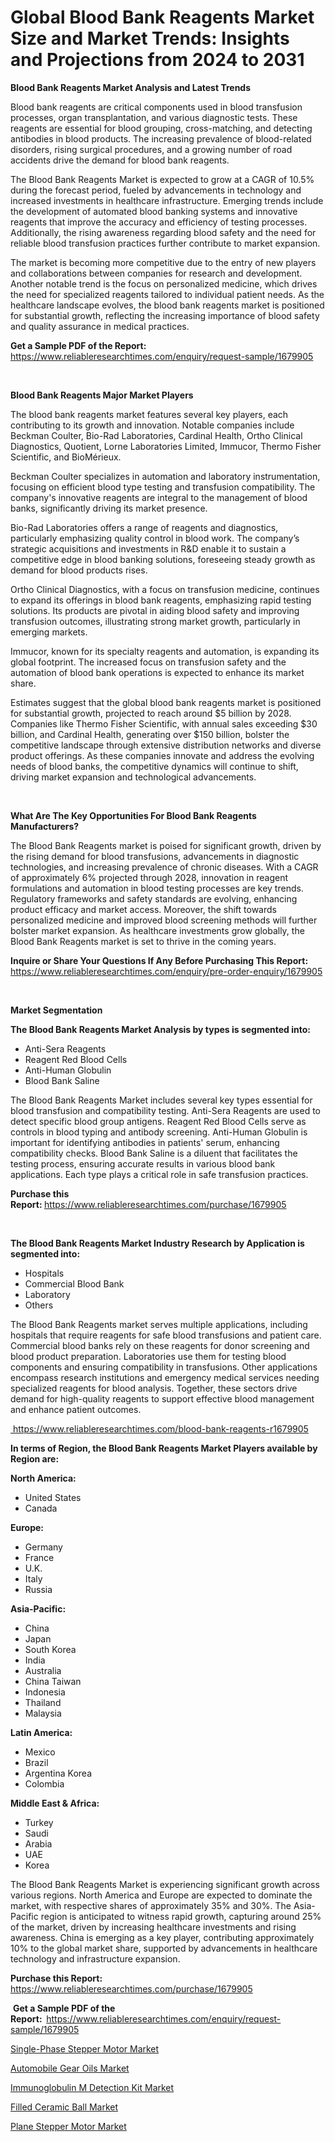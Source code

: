 <p><h1>Global Blood Bank Reagents Market Size and Market Trends: Insights and Projections from 2024 to 2031</h1></p><p><strong>Blood Bank Reagents Market Analysis and Latest Trends</strong></p>
<p><p>Blood bank reagents are critical components used in blood transfusion processes, organ transplantation, and various diagnostic tests. These reagents are essential for blood grouping, cross-matching, and detecting antibodies in blood products. The increasing prevalence of blood-related disorders, rising surgical procedures, and a growing number of road accidents drive the demand for blood bank reagents.</p><p>The Blood Bank Reagents Market is expected to grow at a CAGR of 10.5% during the forecast period, fueled by advancements in technology and increased investments in healthcare infrastructure. Emerging trends include the development of automated blood banking systems and innovative reagents that improve the accuracy and efficiency of testing processes. Additionally, the rising awareness regarding blood safety and the need for reliable blood transfusion practices further contribute to market expansion.</p><p>The market is becoming more competitive due to the entry of new players and collaborations between companies for research and development. Another notable trend is the focus on personalized medicine, which drives the need for specialized reagents tailored to individual patient needs. As the healthcare landscape evolves, the blood bank reagents market is positioned for substantial growth, reflecting the increasing importance of blood safety and quality assurance in medical practices.</p></p>
<p><strong>Get a Sample PDF of the Report:&nbsp;</strong> <a href="https://www.reliableresearchtimes.com/enquiry/request-sample/1679905?utm_campaign=1572&utm_medium=2&utm_source=Github&utm_content=ia&utm_term=14102024&utm_id=blood-bank-reagents">https://www.reliableresearchtimes.com/enquiry/request-sample/1679905</a></p>
<p>&nbsp;</p>
<p><strong>Blood Bank Reagents Major Market Players</strong></p>
<p><p>The blood bank reagents market features several key players, each contributing to its growth and innovation. Notable companies include Beckman Coulter, Bio-Rad Laboratories, Cardinal Health, Ortho Clinical Diagnostics, Quotient, Lorne Laboratories Limited, Immucor, Thermo Fisher Scientific, and BioMérieux.</p><p>Beckman Coulter specializes in automation and laboratory instrumentation, focusing on efficient blood type testing and transfusion compatibility. The company's innovative reagents are integral to the management of blood banks, significantly driving its market presence. </p><p>Bio-Rad Laboratories offers a range of reagents and diagnostics, particularly emphasizing quality control in blood work. The company’s strategic acquisitions and investments in R&D enable it to sustain a competitive edge in blood banking solutions, foreseeing steady growth as demand for blood products rises.</p><p>Ortho Clinical Diagnostics, with a focus on transfusion medicine, continues to expand its offerings in blood bank reagents, emphasizing rapid testing solutions. Its products are pivotal in aiding blood safety and improving transfusion outcomes, illustrating strong market growth, particularly in emerging markets.</p><p>Immucor, known for its specialty reagents and automation, is expanding its global footprint. The increased focus on transfusion safety and the automation of blood bank operations is expected to enhance its market share.</p><p>Estimates suggest that the global blood bank reagents market is positioned for substantial growth, projected to reach around $5 billion by 2028. Companies like Thermo Fisher Scientific, with annual sales exceeding $30 billion, and Cardinal Health, generating over $150 billion, bolster the competitive landscape through extensive distribution networks and diverse product offerings. As these companies innovate and address the evolving needs of blood banks, the competitive dynamics will continue to shift, driving market expansion and technological advancements.</p></p>
<p>&nbsp;</p>
<p><strong>What Are The Key Opportunities For Blood Bank Reagents Manufacturers?</strong></p>
<p><p>The Blood Bank Reagents market is poised for significant growth, driven by the rising demand for blood transfusions, advancements in diagnostic technologies, and increasing prevalence of chronic diseases. With a CAGR of approximately 6% projected through 2028, innovation in reagent formulations and automation in blood testing processes are key trends. Regulatory frameworks and safety standards are evolving, enhancing product efficacy and market access. Moreover, the shift towards personalized medicine and improved blood screening methods will further bolster market expansion. As healthcare investments grow globally, the Blood Bank Reagents market is set to thrive in the coming years.</p></p>
<p><strong>Inquire or Share Your Questions If Any Before Purchasing This Report:</strong> <a href="https://www.reliableresearchtimes.com/enquiry/pre-order-enquiry/1679905?utm_campaign=1572&utm_medium=2&utm_source=Github&utm_content=ia&utm_term=14102024&utm_id=blood-bank-reagents">https://www.reliableresearchtimes.com/enquiry/pre-order-enquiry/1679905</a></p>
<p>&nbsp;</p>
<p><strong>Market Segmentation</strong></p>
<p><strong>The Blood Bank Reagents Market Analysis by types is segmented into:</strong></p>
<p><ul><li>Anti-Sera Reagents</li><li>Reagent Red Blood Cells</li><li>Anti-Human Globulin</li><li>Blood Bank Saline</li></ul></p>
<p><p>The Blood Bank Reagents Market includes several key types essential for blood transfusion and compatibility testing. Anti-Sera Reagents are used to detect specific blood group antigens. Reagent Red Blood Cells serve as controls in blood typing and antibody screening. Anti-Human Globulin is important for identifying antibodies in patients' serum, enhancing compatibility checks. Blood Bank Saline is a diluent that facilitates the testing process, ensuring accurate results in various blood bank applications. Each type plays a critical role in safe transfusion practices.</p></p>
<p><strong>Purchase this Report:&nbsp;</strong><a href="https://www.reliableresearchtimes.com/purchase/1679905?utm_campaign=1572&utm_medium=2&utm_source=Github&utm_content=ia&utm_term=14102024&utm_id=blood-bank-reagents">https://www.reliableresearchtimes.com/purchase/1679905</a></p>
<p>&nbsp;</p>
<p><strong>The Blood Bank Reagents Market Industry Research by Application is segmented into:</strong></p>
<p><ul><li>Hospitals</li><li>Commercial Blood Bank</li><li>Laboratory</li><li>Others</li></ul></p>
<p><p>The Blood Bank Reagents market serves multiple applications, including hospitals that require reagents for safe blood transfusions and patient care. Commercial blood banks rely on these reagents for donor screening and blood product preparation. Laboratories use them for testing blood components and ensuring compatibility in transfusions. Other applications encompass research institutions and emergency medical services needing specialized reagents for blood analysis. Together, these sectors drive demand for high-quality reagents to support effective blood management and enhance patient outcomes.</p></p>
<p><a href="https://www.reliableresearchtimes.com/blood-bank-reagents-r1679905?utm_campaign=1572&utm_medium=2&utm_source=Github&utm_content=ia&utm_term=14102024&utm_id=blood-bank-reagents">&nbsp;https://www.reliableresearchtimes.com/blood-bank-reagents-r1679905</a></p>
<p><strong>In terms of Region, the Blood Bank Reagents Market Players available by Region are:</strong></p>
<p>
    <p> <strong> North America: </strong>
        <ul>
            <li>United States</li>
            <li>Canada</li>
        </ul>
        </p> 
    <p> <strong> Europe: </strong>
        <ul>
            <li>Germany</li>
            <li>France</li>
            <li>U.K.</li>
            <li>Italy</li>
            <li>Russia</li>
        </ul>
        </p> 
    <p> <strong> Asia-Pacific: </strong>
        <ul>
            <li>China</li>
            <li>Japan</li>
            <li>South Korea</li>
            <li>India</li>
            <li>Australia</li>
            <li>China Taiwan</li>
            <li>Indonesia</li>
            <li>Thailand</li>
            <li>Malaysia</li>
        </ul>
        </p> 
    <p> <strong> Latin America: </strong>
        <ul>
            <li>Mexico</li>
            <li>Brazil</li>
            <li>Argentina Korea</li>
            <li>Colombia</li>
        </ul>
        </p> 
    <p> <strong> Middle East & Africa: </strong>
        <ul>
            <li>Turkey</li>
            <li>Saudi</li>
            <li>Arabia</li>
            <li>UAE</li>
            <li>Korea</li>
        </ul>
    </p>
    </p>
<p><p>The Blood Bank Reagents Market is experiencing significant growth across various regions. North America and Europe are expected to dominate the market, with respective shares of approximately 35% and 30%. The Asia-Pacific region is anticipated to witness rapid growth, capturing around 25% of the market, driven by increasing healthcare investments and rising awareness. China is emerging as a key player, contributing approximately 10% to the global market share, supported by advancements in healthcare technology and infrastructure expansion.</p></p>
<p><strong>Purchase this Report: </strong><a href="https://www.reliableresearchtimes.com/purchase/1679905?utm_campaign=1572&utm_medium=2&utm_source=Github&utm_content=ia&utm_term=14102024&utm_id=blood-bank-reagents">https://www.reliableresearchtimes.com/purchase/1679905</a></p>
<p>&nbsp;<strong>Get a Sample PDF of the Report:&nbsp;&nbsp;</strong><a href="https://www.reliableresearchtimes.com/enquiry/request-sample/1679905?utm_campaign=1572&utm_medium=2&utm_source=Github&utm_content=ia&utm_term=14102024&utm_id=blood-bank-reagents">https://www.reliableresearchtimes.com/enquiry/request-sample/1679905</a></p>
<p><strong></strong></p>
<p><p><a href="https://www.linkedin.com/pulse/single-phase-stepper-motor-market-segmentation-in-depth-jmgfc?trk=public_post_embed_feed-article-content&utm_campaign=1572&utm_medium=2&utm_source=Github&utm_content=ia&utm_term=14102024&utm_id=blood-bank-reagents">Single-Phase Stepper Motor Market</a></p><p><a href="https://www.linkedin.com/pulse/influencing-factors-automobile-gear-oils-market-insights-iisuc?trk=public_post_embed_feed-article-content&utm_campaign=1572&utm_medium=2&utm_source=Github&utm_content=ia&utm_term=14102024&utm_id=blood-bank-reagents">Automobile Gear Oils Market</a></p><p><a href="https://github.com/mahnoor2003/Market-Research-Report-List-6/blob/main/immunoglobulin-m-detection-kit-market.md?utm_campaign=1572&utm_medium=2&utm_source=Github&utm_content=ia&utm_term=14102024&utm_id=blood-bank-reagents">Immunoglobulin M Detection Kit Market</a></p><p><a href="https://www.linkedin.com/pulse/filled-ceramic-ball-market-dynamics-application-types-jqzsc?trk=public_post_embed_feed-article-content&utm_campaign=1572&utm_medium=2&utm_source=Github&utm_content=ia&utm_term=14102024&utm_id=blood-bank-reagents">Filled Ceramic Ball Market</a></p><p><a href="https://www.linkedin.com/pulse/driving-forces-global-plane-stepper-motor-market-trends-xvuec?trk=public_post_embed_feed-article-content&utm_campaign=1572&utm_medium=2&utm_source=Github&utm_content=ia&utm_term=14102024&utm_id=blood-bank-reagents">Plane Stepper Motor Market</a></p></p>